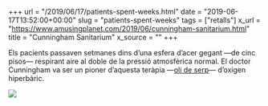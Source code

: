 +++
url = "/2019/06/17/patients-spent-weeks.html"
date = "2019-06-17T13:52:00+00:00"
slug = "patients-spent-weeks"
tags = ["retalls"]
x_url = "https://www.amusingplanet.com/2019/06/cunningham-sanitarium.html"
title = "Cunningham Sanitarium"
x_source = ""
+++


Els pacients passaven setmanes dins d’una esfera d’acer gegant —de cinc pisos— respirant aire al doble de la pressió atmosfèrica normal. El doctor Cunningham va ser un pioner d’aquesta teràpia —[oli de serp](https://en.wikipedia.org/wiki/Snake_oil)— d’oxigen hiperbàric.

<img src="https://4.bp.blogspot.com/-5phX3I7ahOA/XQc1qzSBLjI/AAAAAAAAfes/5LXc7w0sgX8BmkmPr6Gsr419PyReRNEVgCLcBGAs/s1600/cunningham-sanitarium-10.jpg">
